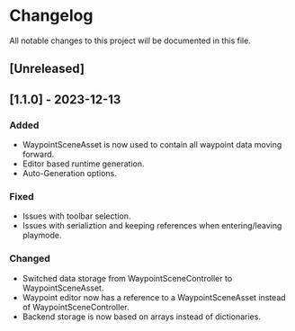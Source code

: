 # Changelog

All notable changes to this project will be documented in this file.

## [Unreleased]

## [1.1.0] - 2023-12-13

### Added

- WaypointSceneAsset is now used to contain all waypoint data moving forward.
- Editor based runtime generation.
- Auto-Generation options.

### Fixed

- Issues with toolbar selection.
- Issues with serializtion and keeping references when entering/leaving playmode.

### Changed

- Switched data storage from WaypointSceneController to WaypointSceneAsset.
- Waypoint editor now has a reference to a WaypointSceneAsset instead of WaypointSceneController.
- Backend storage is now based on arrays instead of dictionaries.

